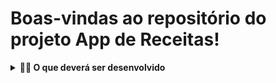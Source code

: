 # Boas-vindas ao repositório do projeto App de Receitas!



<details>
  <summary><strong>👨‍💻 O que deverá ser desenvolvido</strong></summary><br />

  Você irá explorar um app de receitas, utilizando o que há de mais moderno dentro do ecossistema React: Hooks e Context API!

  Nele será possível: ver, buscar, filtrar, favoritar e acompanhar o progresso de preparação de receitas de comidas e bebidas!

  ⚠️ A base de dados serão 2 APIs distintas, uma para comidas e outra para bebidas.

  O layout tem como foco dispositivos móveis, dessa forma todos os protótipos vão estar desenvolvidos em telas menores.
</details>




